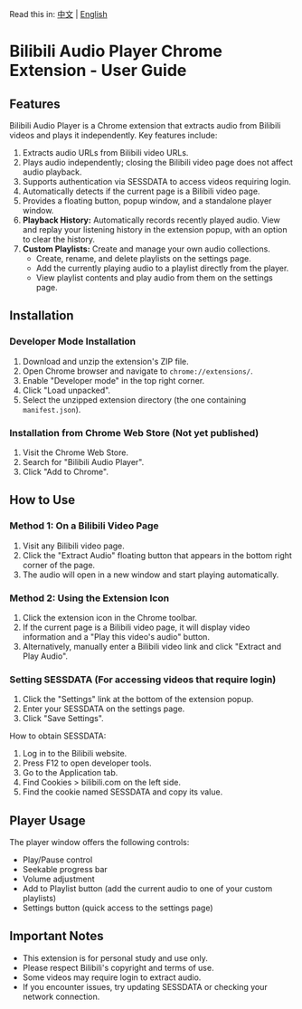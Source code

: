Read this in: [中文](README.md) | [English](README_EN.md)

# Bilibili Audio Player Chrome Extension - User Guide

## Features

Bilibili Audio Player is a Chrome extension that extracts audio from Bilibili videos and plays it independently. Key features include:

1.  Extracts audio URLs from Bilibili video URLs.
2.  Plays audio independently; closing the Bilibili video page does not affect audio playback.
3.  Supports authentication via SESSDATA to access videos requiring login.
4.  Automatically detects if the current page is a Bilibili video page.
5.  Provides a floating button, popup window, and a standalone player window.
6.  **Playback History:** Automatically records recently played audio. View and replay your listening history in the extension popup, with an option to clear the history.
7.  **Custom Playlists:** Create and manage your own audio collections.
    *   Create, rename, and delete playlists on the settings page.
    *   Add the currently playing audio to a playlist directly from the player.
    *   View playlist contents and play audio from them on the settings page.

## Installation

### Developer Mode Installation

1.  Download and unzip the extension's ZIP file.
2.  Open Chrome browser and navigate to `chrome://extensions/`.
3.  Enable "Developer mode" in the top right corner.
4.  Click "Load unpacked".
5.  Select the unzipped extension directory (the one containing `manifest.json`).

### Installation from Chrome Web Store (Not yet published)

1.  Visit the Chrome Web Store.
2.  Search for "Bilibili Audio Player".
3.  Click "Add to Chrome".

## How to Use

### Method 1: On a Bilibili Video Page

1.  Visit any Bilibili video page.
2.  Click the "Extract Audio" floating button that appears in the bottom right corner of the page.
3.  The audio will open in a new window and start playing automatically.

### Method 2: Using the Extension Icon

1.  Click the extension icon in the Chrome toolbar.
2.  If the current page is a Bilibili video page, it will display video information and a "Play this video's audio" button.
3.  Alternatively, manually enter a Bilibili video link and click "Extract and Play Audio".

### Setting SESSDATA (For accessing videos that require login)

1.  Click the "Settings" link at the bottom of the extension popup.
2.  Enter your SESSDATA on the settings page.
3.  Click "Save Settings".

How to obtain SESSDATA:
1.  Log in to the Bilibili website.
2.  Press F12 to open developer tools.
3.  Go to the Application tab.
4.  Find Cookies > bilibili.com on the left side.
5.  Find the cookie named SESSDATA and copy its value.

## Player Usage

The player window offers the following controls:
-   Play/Pause control
-   Seekable progress bar
-   Volume adjustment
-   Add to Playlist button (add the current audio to one of your custom playlists)
-   Settings button (quick access to the settings page)

## Important Notes

-   This extension is for personal study and use only.
-   Please respect Bilibili's copyright and terms of use.
-   Some videos may require login to extract audio.
-   If you encounter issues, try updating SESSDATA or checking your network connection.
